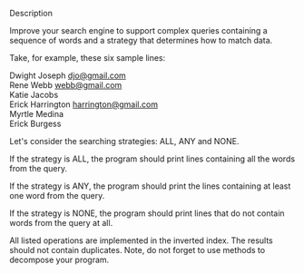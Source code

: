 Description

Improve your search engine to support complex queries containing a sequence of words and a strategy that determines how to match data.

Take, for example, these six sample lines:

Dwight Joseph djo@gmail.com         
Rene Webb webb@gmail.com    
Katie Jacobs    
Erick Harrington harrington@gmail.com   
Myrtle Medina   
Erick Burgess

Let's consider the searching strategies: ALL, ANY and NONE.

If the strategy is ALL, the program should print lines containing all the words from the query.

If the strategy is ANY, the program should print the lines containing at least one word from the query.

If the strategy is NONE, the program should print lines that do not contain words from the query at all.

All listed operations are implemented in the inverted index. The results should not contain duplicates.
Note, do not forget to use methods to decompose your program.